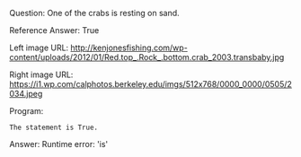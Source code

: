 Question: One of the crabs is resting on sand.

Reference Answer: True

Left image URL: http://kenjonesfishing.com/wp-content/uploads/2012/01/Red.top_.Rock_.bottom.crab_2003.transbaby.jpg

Right image URL: https://i1.wp.com/calphotos.berkeley.edu/imgs/512x768/0000_0000/0505/2034.jpeg

Program:

```
The statement is True.
```
Answer: Runtime error: 'is'


